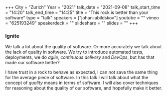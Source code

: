+++
City = "Zurich"
Year = "2021"
talk_date = "2021-09-08"
talk_start_time = "14:20"
talk_end_time = "14:25"
title = "This rock is better than your software"
type = "talk"
speakers = ["johan-abildskov"]
youtube = ""
vimeo = "625193249"
speakerdeck = ""
slideshare = ""
slides = ""
+++

### Ignite

We talk a lot about the quality of software. Or more accurately we talk about the
lack of quality in software. We try to introduce automated tests,
deployments, we do _agile_, _continuous delivery_ and _DevOps_, but has that made our software
better?

I have trust in a rock to behave as expected, I can not save the same thing for the average piece of software.
In this talk I will talk about what the concept of _quality_ means in terms of software.
I will also cover techniques for reasoning about the quality of our software, and hopefully make it better.